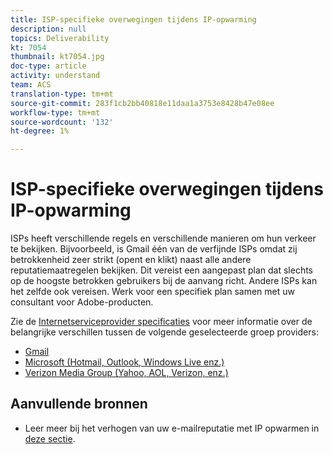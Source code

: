 ```yaml
---
title: ISP-specifieke overwegingen tijdens IP-opwarming
description: null
topics: Deliverability
kt: 7054
thumbnail: kt7054.jpg
doc-type: article
activity: understand
team: ACS
translation-type: tm+mt
source-git-commit: 283f1cb2bb40818e11daa1a3753e8428b47e08ee
workflow-type: tm+mt
source-wordcount: '132'
ht-degree: 1%

---
```



# ISP-specifieke overwegingen tijdens IP-opwarming

ISPs heeft verschillende regels en verschillende manieren om hun verkeer te bekijken. Bijvoorbeeld, is Gmail één van de verfijnde ISPs omdat zij betrokkenheid zeer strikt (opent en klikt) naast alle andere reputatiemaatregelen bekijken. Dit vereist een aangepast plan dat slechts op de hoogste betrokken gebruikers bij de aanvang richt. Andere ISPs kan het zelfde ook vereisen. Werk voor een specifiek plan samen met uw consultant voor Adobe-producten.

Zie de [Internetserviceprovider specificaties](/help/internet-service-provider-specifics/overview.md) voor meer informatie over de belangrijke verschillen tussen de volgende geselecteerde groep providers:

* [Gmail](/help/internet-service-provider-specifics/gmail.md)
* [Microsoft (Hotmail, Outlook, Windows Live enz.)](/help/internet-service-provider-specifics/microsoft.md)
* [Verizon Media Group (Yahoo, AOL, Verizon, enz.)](/help/internet-service-provider-specifics/verizon-media-group.md)

## Aanvullende bronnen

* Leer meer bij het verhogen van uw e-mailreputatie met IP opwarmen in [deze sectie](/help/additional-resources/increase-reputation-with-ip-warming.md).
